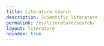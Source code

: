 ```yaml
---
title: Literature search
description: Scientific literature
permalink: /es/literature/search/
layout: literature
noindex: true
---
```

